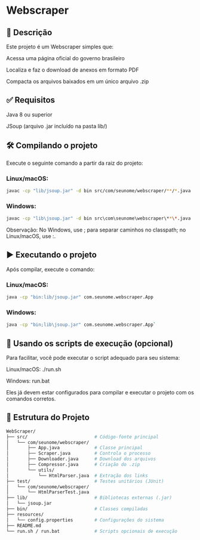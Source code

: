 # Webscraper

## 📌 Descrição
Este projeto é um Webscraper simples que:

Acessa uma página oficial do governo brasileiro

Localiza e faz o download de anexos em formato PDF

Compacta os arquivos baixados em um único arquivo .zip

## ✅ Requisitos
Java 8 ou superior

JSoup (arquivo .jar incluído na pasta lib/)

## 🛠️ Compilando o projeto
Execute o seguinte comando a partir da raiz do projeto:

### Linux/macOS:

```bash
javac -cp "lib/jsoup.jar" -d bin src/com/seunome/webscraper/**/*.java
```

### Windows:

```bash
javac -cp "lib\jsoup.jar" -d bin src\com\seunome\webscraper\**\*.java
```

Observação: No Windows, use ; para separar caminhos no classpath; no Linux/macOS, use :.

## ▶️ Executando o projeto
Após compilar, execute o comando:

### Linux/macOS:

```bash
java -cp "bin:lib/jsoup.jar" com.seunome.webscraper.App
```

### Windows:

```bash
java -cp "bin;lib\jsoup.jar" com.seunome.webscraper.App`
```

## 📜 Usando os scripts de execução (opcional)
Para facilitar, você pode executar o script adequado para seu sistema:

Linux/macOS: ./run.sh

Windows: run.bat

Eles já devem estar configurados para compilar e executar o projeto com os comandos corretos.

## 📁 Estrutura do Projeto
```bash
WebScraper/
├── src/                         # Código-fonte principal
│   └── com/seunome/webscraper/
│       ├── App.java             # Classe principal
│       ├── Scraper.java         # Controla o processo
│       ├── Downloader.java      # Download dos arquivos
│       ├── Compressor.java      # Criação do .zip
│       └── utils/
│           └── HtmlParser.java  # Extração dos links
├── test/                        # Testes unitários (JUnit)
│   └── com/seunome/webscraper/
│       └── HtmlParserTest.java
├── lib/                         # Bibliotecas externas (.jar)
│   └── jsoup.jar
├── bin/                         # Classes compiladas
├── resources/
│   └── config.properties        # Configurações do sistema
├── README.md
└── run.sh / run.bat             # Scripts opcionais de execução
```